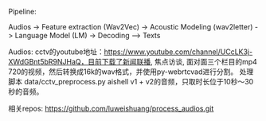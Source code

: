 Pipeline:

Audios -> Feature extraction (Wav2Vec) -> Acoustic Modeling (wav2letter) -> Language Model (LM) -> Decoding --> Texts

Audios:
	cctv的youtube地址：https://www.youtube.com/channel/UCcLK3j-XWdGBnt5bR9NJHaQ，目前下载了新闻联播, 焦点访谈, 面对面三个栏目的mp4 720的视频，然后转换成16k的wav格式，并使用py-webrtcvad进行分割。
处理脚本 data/cctv_preprocess.py
	aishell v1 + v2的音频，只取时长位于10秒～30秒的音频。






相关repos:
	https://github.com/luweishuang/process_audios.git
